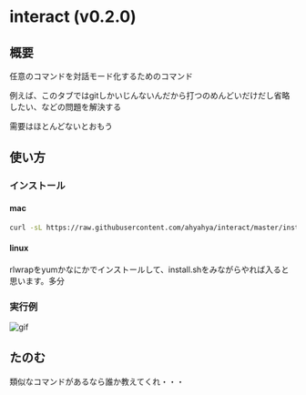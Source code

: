 # interact (v0.2.0)

## 概要

任意のコマンドを対話モード化するためのコマンド

例えば、このタブではgitしかいじんないんだから打つのめんどいだけだし省略したい、などの問題を解決する

需要はほとんどないとおもう

## 使い方

### インストール

#### mac

```sh
curl -sL https://raw.githubusercontent.com/ahyahya/interact/master/install.sh | bash
```

#### linux

rlwrapをyumかなにかでインストールして、install.shをみながらやれば入ると思います。多分

### 実行例

![gif](https://i.gyazo.com/17456ab296c0ae2b9f3121c5be3e493c.gif)

## たのむ

類似なコマンドがあるなら誰か教えてくれ・・・
